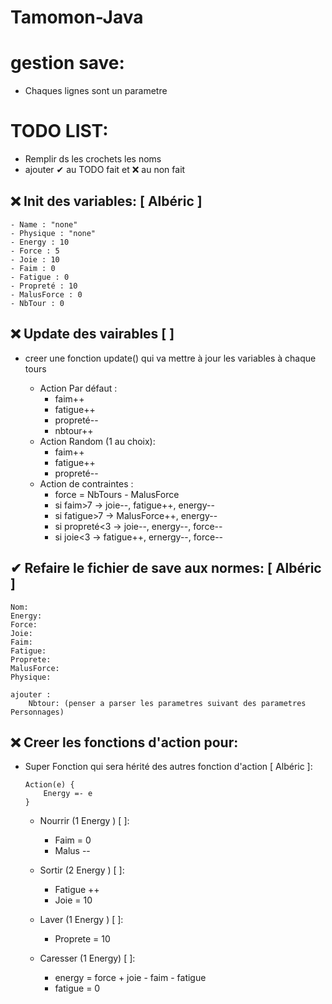 # Tamomon-Java

# gestion save:
- Chaques lignes sont un parametre

# TODO LIST:

- Remplir ds les crochets les noms
- ajouter ✔ au TODO fait et ❌ au non fait

## ❌ Init des variables: [ Albéric ] 
    - Name : "none"
    - Physique : "none"
    - Energy : 10
    - Force : 5
    - Joie : 10
    - Faim : 0
    - Fatigue : 0
    - Propreté : 10
    - MalusForce : 0
    - NbTour : 0

## ❌ Update des vairables [ ] 

* creer une fonction update() qui va mettre à jour les variables à chaque tours

    * Action Par défaut :
        - faim++
        - fatigue++
        - propreté--
        - nbtour++
    * Action Random (1 au choix):
        - faim++
        - fatigue++
        - propreté--
    * Action de contraintes :
        - force = NbTours - MalusForce
        - si faim>7 -> joie--, fatigue++, energy--
        - si fatigue>7 -> MalusForce++, energy--
        - si propreté<3 -> joie--, energy--, force--
        - si joie<3 -> fatigue++, ernergy--, force--

## ✔ Refaire le fichier de save aux normes: [ Albéric ] 
    Nom:
    Energy:
    Force:
    Joie:
    Faim:
    Fatigue:
    Proprete:
    MalusForce:
    Physique:

    ajouter :
        Nbtour: (penser a parser les parametres suivant des parametres Personnages)

## ❌ Creer les fonctions d'action pour: 

* Super Fonction qui sera hérité des autres fonction d'action [ Albéric ]:
    
    ```
    Action(e) {
        Energy =- e
    }
    ```

     - Nourrir (1 Energy ) [ ]:
          - Faim = 0
          - Malus --

     - Sortir (2 Energy ) [ ]:
          - Fatigue ++
          - Joie = 10

    - Laver (1 Energy ) [ ]:
        - Proprete = 10

    - Caresser (1 Energy) [ ]:
        - energy = force + joie - faim - fatigue
        - fatigue = 0
